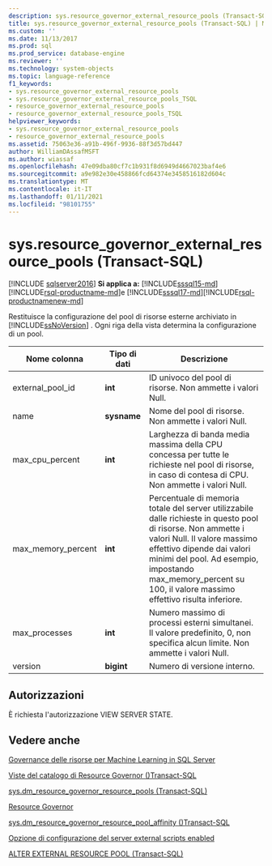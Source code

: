 ```yaml
---
description: sys.resource_governor_external_resource_pools (Transact-SQL)
title: sys.resource_governor_external_resource_pools (Transact-SQL) | Microsoft Docs
ms.custom: ''
ms.date: 11/13/2017
ms.prod: sql
ms.prod_service: database-engine
ms.reviewer: ''
ms.technology: system-objects
ms.topic: language-reference
f1_keywords:
- sys.resource_governor_external_resource_pools
- sys.resource_governor_external_resource_pools_TSQL
- resource_governor_external_resource_pools
- resource_governor_external_resource_pools_TSQL
helpviewer_keywords:
- sys.resource_governor_external_resource_pools
- resource_governor_external_resource_pools
ms.assetid: 75063e36-a91b-496f-9936-88f3d57bd447
author: WilliamDAssafMSFT
ms.author: wiassaf
ms.openlocfilehash: 47e09dba80cf7c1b931f8d6949d4667023baf4e6
ms.sourcegitcommit: a9e982e30e458866fcd64374e3458516182d604c
ms.translationtype: MT
ms.contentlocale: it-IT
ms.lasthandoff: 01/11/2021
ms.locfileid: "98101755"
---
```

# <a name="sysresource_governor_external_resource_pools-transact-sql"></a>sys.resource_governor_external_resource_pools (Transact-SQL)
[!INCLUDE [sqlserver2016](../../includes/applies-to-version/sqlserver2016.md)]
**Si applica a:** [!INCLUDE[sssql15-md](../../includes/sssql15-md.md)] [!INCLUDE[rsql-productname-md](../../includes/rsql-productname-md.md)]e [!INCLUDE[sssql17-md](../../includes/sssql17-md.md)][!INCLUDE[rsql-productnamenew-md](../../includes/rsql-productnamenew-md.md)]

Restituisce la configurazione del pool di risorse esterne archiviato in [!INCLUDE[ssNoVersion](../../includes/ssnoversion-md.md)] . Ogni riga della vista determina la configurazione di un pool.
  
|Nome colonna|Tipo di dati|Descrizione|
|-----------------|---------------|-----------------|
|external_pool_id|**int**|ID univoco del pool di risorse. Non ammette i valori Null.|
|name|**sysname**|Nome del pool di risorse. Non ammette i valori Null.|
|max_cpu_percent|**int**|Larghezza di banda media massima della CPU concessa per tutte le richieste nel pool di risorse, in caso di contesa di CPU. Non ammette i valori Null.|
|max_memory_percent|**int**|Percentuale di memoria totale del server utilizzabile dalle richieste in questo pool di risorse. Non ammette i valori Null. Il valore massimo effettivo dipende dai valori minimi del pool. Ad esempio, impostando max_memory_percent su 100, il valore massimo effettivo risulta inferiore.|
|max_processes|**int**|Numero massimo di processi esterni simultanei. Il valore predefinito, 0, non specifica alcun limite. Non ammette i valori Null.|
|version|**bigint**|Numero di versione interno.|
  
## <a name="permissions"></a>Autorizzazioni

È richiesta l'autorizzazione VIEW SERVER STATE.

## <a name="see-also"></a>Vedere anche

[Governance delle risorse per Machine Learning in SQL Server](../../machine-learning/administration/resource-governor.md)

[Viste del catalogo di Resource Governor &#40;&#41;Transact-SQL ](../../relational-databases/system-catalog-views/resource-governor-catalog-views-transact-sql.md)

[sys.dm_resource_governor_resource_pools &#40;Transact-SQL&#41;](../../relational-databases/system-dynamic-management-views/sys-dm-resource-governor-resource-pools-transact-sql.md)

[Resource Governor](../../relational-databases/resource-governor/resource-governor.md)

[sys.dm_resource_governor_resource_pool_affinity &#40;&#41;Transact-SQL ](../../relational-databases/system-dynamic-management-views/sys-dm-resource-governor-resource-pool-affinity-transact-sql.md)

[Opzione di configurazione del server external scripts enabled](../../database-engine/configure-windows/external-scripts-enabled-server-configuration-option.md)

[ALTER EXTERNAL RESOURCE POOL &#40;Transact-SQL&#41;](../../t-sql/statements/alter-external-resource-pool-transact-sql.md)
